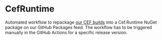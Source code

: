 # CefRuntime

Automated workflow to repackage [our CEF builds](https://github.com/emclient/CefBuild/) into a Cef.Runtime NuGet package on our GitHub Packages feed. The workflow has to be triggered manually in the GitHub Actions for a specific release version.
